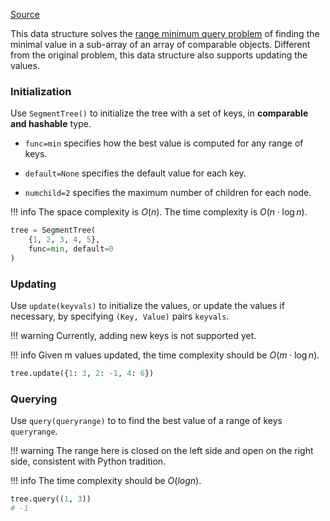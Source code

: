 [Source](https://github.com/chuanconggao/extratools/blob/master/extratools/segmenttree.py)

This data structure solves the [range minimum query problem](https://en.wikipedia.org/wiki/Range_minimum_query) of finding the minimal value in a sub-array of an array of comparable objects. Different from the original problem, this data structure also supports updating the values.

### Initialization

Use `SegmentTree()` to initialize the tree with a set of keys, in **comparable and hashable** type.

- `func=min` specifies how the best value is computed for any range of keys.

- `default=None` specifies the default value for each key.

- `numchild=2` specifies the maximum number of children for each node.

!!! info
    The space complexity is $O(n)$. The time complexity is $O(n \cdot \log n)$.

``` Python
tree = SegmentTree(
    {1, 2, 3, 4, 5},
    func=min, default=0
)
```

### Updating

Use `update(keyvals)` to initialize the values, or update the values if necessary, by specifying `(Key, Value)` pairs `keyvals`.

!!! warning
    Currently, adding new keys is not supported yet.

!!! info
    Given m values updated, the time complexity should be $O(m \cdot \log n)$.

``` Python
tree.update({1: 3, 2: -1, 4: 6})
```

### Querying

Use `query(queryrange)` to to find the best value of a range of keys `queryrange`.

!!! warning
    The range here is closed on the left side and open on the right side, consistent with Python tradition.

!!! info
    The time complexity should be $O(log n)$.

``` Python
tree.query((1, 3))
# -1
```
